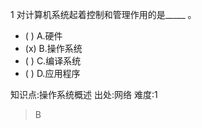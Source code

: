 1
对计算机系统起着控制和管理作用的是_____ 。
- ( ) A.硬件
- (x) B.操作系统
- ( ) C.编译系统
- ( ) D.应用程序

知识点:操作系统概述
出处:网络
难度:1
> B
